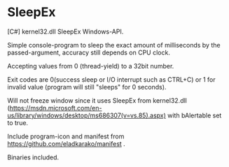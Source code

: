 # SleepEx

[C#] kernel32.dll SleepEx Windows-API. 

Simple console-program to sleep the exact amount of milliseconds by the passed-argument, 
accuracy still depends on CPU clock.

Accepting values from 0 (thread-yield) to a 32bit number. 

Exit codes are 0(success sleep or I/O interrupt such as CTRL+C) or 1 for invalid value 
(program will still "sleeps" for 0 seconds). 

Will not freeze window since it uses SleepEx from kernel32.dll (https://msdn.microsoft.com/en-us/library/windows/desktop/ms686307(v=vs.85).aspx) with bAlertable set to true. 

Include program-icon and manifest from https://github.com/eladkarako/manifest .

Binaries included.

